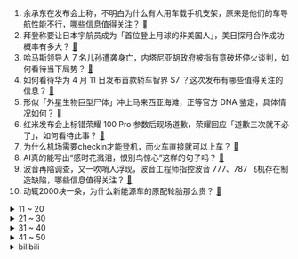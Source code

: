1. 余承东在发布会上称，不明白为什么有人用车载手机支架，原来是他们的车导航性能不行，哪些信息值得关注？ [:link:](https://www.zhihu.com/question/652609579)
2. 拜登称要让日本宇航员成为「首位登上月球的非美国人」，美日探月合作成功概率有多大？ [:link:](https://www.zhihu.com/question/652603835)
3. 哈马斯领导人 7 名儿孙遭袭身亡，内塔尼亚胡政府被指有意破坏停火谈判，如何看待当下局势？ [:link:](https://www.zhihu.com/question/652572323)
4. 如何看待华为 4 月 11 日发布首款轿车智界 S7 ？这次发布有哪些值得关注的信息？ [:link:](https://www.zhihu.com/question/652490122)
5. 形似「外星生物巨型尸体」冲上马来西亚海滩，正等官方 DNA 鉴定，具体情况如何？ [:link:](https://www.zhihu.com/question/652577758)
6. 红米发布会上标错荣耀 100 Pro 参数后现场道歉，荣耀回应「道歉三次就不必了」，如何看待此事？ [:link:](https://www.zhihu.com/question/652571780)
7. 为什么机场需要checkin才能登机，而火车直接就可以上车？ [:link:](https://www.zhihu.com/question/650381090)
8. AI真的能写出“感时花溅泪，恨别鸟惊心”这样的句子吗？ [:link:](https://www.zhihu.com/question/648123502)
9. 波音再陷调查，又一吹哨人浮现，波音工程师指控波音 777、787 飞机存在制造缺陷，哪些信息值得关注？ [:link:](https://www.zhihu.com/question/652506117)
10. 动辄2000块一条，为什么新能源车的原配轮胎那么贵？ [:link:](https://www.zhihu.com/question/649915599)
<details>
<summary>11 ~ 20</summary>

11. 如何看待2024年4月10日《中共中央 国务院关于加强社区工作者队伍建设的意见》？ [:link:](https://www.zhihu.com/question/652521383)
12. 如何识别「赫鲁晓夫楼」、「筒子楼」与「老式单元楼」？ [:link:](https://www.zhihu.com/question/652609179)
13. 一个人将数学，物理，计算机科学三门功夫聚合在一起是否威力无穷？ [:link:](https://www.zhihu.com/question/27709256)
14. 为什么绝大部分人都默认赵云是大帅哥？ [:link:](https://www.zhihu.com/question/364417243)
15. 如何评价《原神》近期陆续突破底层代码？ [:link:](https://www.zhihu.com/question/652576597)
16. 优秀的人因为什么原因而优秀？ [:link:](https://www.zhihu.com/question/21996010)
17. 如何评价全聚德？已经衰落了吗？ [:link:](https://www.zhihu.com/question/396679409)
18. 2024 LPL 春季赛BLG VS TES，如何评价这场比赛？ [:link:](https://www.zhihu.com/question/652614177)
19. 网易发布致暴雪国服玩家的信，称「账号数据将被完整保留」，这是否意味着网易对暴雪国服回归「早有预料」？ [:link:](https://www.zhihu.com/question/652499716)
20. 有哪些生活中常见的骗局？ [:link:](https://www.zhihu.com/question/517727592)
</details>
<details>
<summary>21 ~ 30</summary>

21. 报道称「以军密集轰炸加沙中部努赛赖特难民营，造成大量人员伤亡」，有哪些信息值得关注？ [:link:](https://www.zhihu.com/question/652609803)
22. 女朋友因经济问题和我吵架，总提分手，还有必要在一起吗？ [:link:](https://www.zhihu.com/question/652061448)
23. HYBE新女团ILLIT是否有望登顶？ [:link:](https://www.zhihu.com/question/651349273)
24. 《绝区零》在哪些方面吸引了你想玩它? [:link:](https://www.zhihu.com/question/652524622)
25. 有谁知道上海当年为什么要沿着黄浦江造主城区？ [:link:](https://www.zhihu.com/question/489682493)
26. 孩子对世界的好奇心该如何保护？ [:link:](https://www.zhihu.com/question/643197955)
27. 为什么有的孩子愿意在游戏中磨炼技术却不愿在学习中努力？ [:link:](https://www.zhihu.com/question/646182133)
28. 外交部表示，对美国通用原子航空系统公司、通用动力陆地系统公司采取反制措施，哪些信息值得关注？ [:link:](https://www.zhihu.com/question/652614658)
29. 孕妇每天可以做哪些运动？有利于维持孕期体型呢？ [:link:](https://www.zhihu.com/question/652341380)
30. 我国多地阶段性取消首套房贷利率下限，近期超 10 城宣布 4 月起施行新政，对购房者有何影响？ [:link:](https://www.zhihu.com/question/652600077)
</details>
<details>
<summary>31 ~ 40</summary>

31. 10 个字以内，你能讲一个极度幸福的故事吗？ [:link:](https://www.zhihu.com/question/652241732)
32. 《崩坏：星穹铁道》作为一款单机pve游戏为什么设置体力系统？ [:link:](https://www.zhihu.com/question/652312714)
33. 有孩子、没孩子有哪些区别？ [:link:](https://www.zhihu.com/question/284109049)
34. 春季来临，有什么妙招可以避免蚊虫叮咬？ [:link:](https://www.zhihu.com/question/652626594)
35. 韩国国务总理韩德洙等多名政府高官同时请辞，发生了什么？将对韩国带来哪些影响？ [:link:](https://www.zhihu.com/question/652568102)
36. 如何才能行走在虚无的命途上？当咸鱼躺平吗？ [:link:](https://www.zhihu.com/question/652190607)
37. 可以分享一下你最近复制的内容吗？ [:link:](https://www.zhihu.com/question/652564428)
38. 当幼儿园小朋友不停哭闹让父母答应一个不合理的要求时，作为家长，有哪些比较好的方式拒绝他？ [:link:](https://www.zhihu.com/question/652467109)
39. 如何评价华为 4 月 11 日发布的新款华为MateBook X Pro ？有哪些信息值得关注？ [:link:](https://www.zhihu.com/question/652593846)
40. 余承东称很多车还要用手机支架，原来是导航性能不行，华为的车不需要支架，无需手机导航，哪些信息值得关注？ [:link:](https://www.zhihu.com/question/652634363)
</details>
<details>
<summary>41 ~ 50</summary>

41. 你最喜欢的仙侠大女主是什么样的？ [:link:](https://www.zhihu.com/question/647448664)
42. 你有住过「筒子楼」的经历吗，对你来说住在「筒子楼」里是一种怎样的体验？ [:link:](https://www.zhihu.com/question/652532345)
43. 文笔挑战：“攒尽哀思四两愁，_____________”你会怎么接下一句？ [:link:](https://www.zhihu.com/question/652537340)
44. 为什么蕾姆 cos 都像蕾姆，炮姐 cos 不像炮姐？ [:link:](https://www.zhihu.com/question/486225501)
45. 漫画《风云》雪饮狂刀设计的样子科学么？ [:link:](https://www.zhihu.com/question/574845747)
46. 真正打动过你的一个设计是什么？ [:link:](https://www.zhihu.com/question/20093223)
47. 你见过最迷惑的行为是什么？ [:link:](https://www.zhihu.com/question/340069751)
48. 为何 16 至 18 岁阶段的孩子易发生「早恋」？如何从心理角度看待此事？有合理的干预/引导方式吗? [:link:](https://www.zhihu.com/question/652241912)
49. 现在的你认为应该相信爱情吗？ [:link:](https://www.zhihu.com/question/309067899)
50. 动植物为什么不把幼体进化的难吃？ [:link:](https://www.zhihu.com/question/630842699)
</details><details>
<summary>bilibili</summary>

</details>